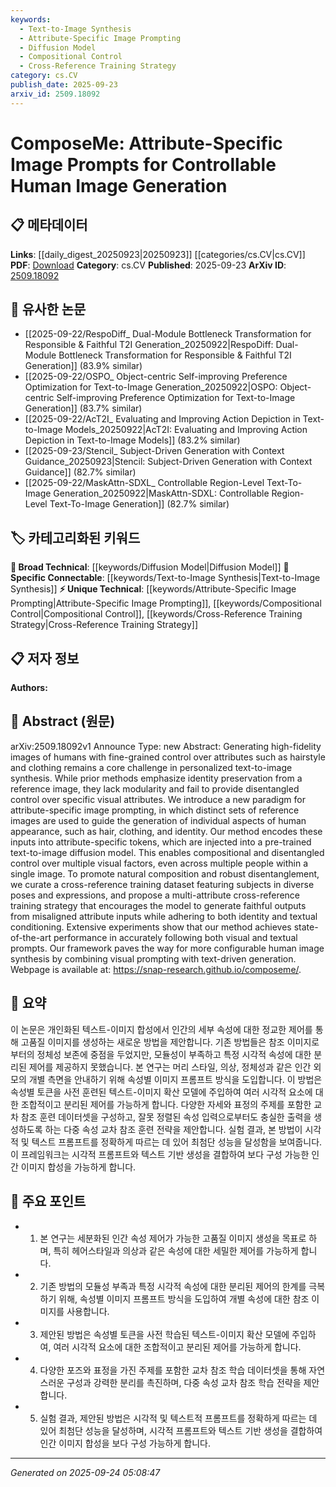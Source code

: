 ```yaml
---
keywords:
  - Text-to-Image Synthesis
  - Attribute-Specific Image Prompting
  - Diffusion Model
  - Compositional Control
  - Cross-Reference Training Strategy
category: cs.CV
publish_date: 2025-09-23
arxiv_id: 2509.18092
---
```


<!-- KEYWORD_LINKING_METADATA:
{
  "processed_timestamp": "2025-09-24T05:08:47.604882",
  "vocabulary_version": "1.0",
  "selected_keywords": [
    "Text-to-Image Synthesis",
    "Attribute-Specific Image Prompting",
    "Diffusion Model",
    "Compositional Control",
    "Cross-Reference Training Strategy"
  ],
  "rejected_keywords": [],
  "similarity_scores": {
    "Text-to-Image Synthesis": 0.82,
    "Attribute-Specific Image Prompting": 0.79,
    "Diffusion Model": 0.8,
    "Compositional Control": 0.77,
    "Cross-Reference Training Strategy": 0.75
  },
  "extraction_method": "AI_prompt_based",
  "budget_applied": true,
  "candidates_json": {
    "candidates": [
      {
        "surface": "text-to-image synthesis",
        "canonical": "Text-to-Image Synthesis",
        "aliases": [
          "text-to-image generation"
        ],
        "category": "specific_connectable",
        "rationale": "This concept is central to the paper's focus on generating images from textual descriptions, making it a key linkable topic.",
        "novelty_score": 0.55,
        "connectivity_score": 0.85,
        "specificity_score": 0.78,
        "link_intent_score": 0.82
      },
      {
        "surface": "attribute-specific image prompting",
        "canonical": "Attribute-Specific Image Prompting",
        "aliases": [
          "attribute-based image generation"
        ],
        "category": "unique_technical",
        "rationale": "This is a novel approach introduced by the paper, emphasizing control over specific image attributes.",
        "novelty_score": 0.75,
        "connectivity_score": 0.65,
        "specificity_score": 0.82,
        "link_intent_score": 0.79
      },
      {
        "surface": "diffusion model",
        "canonical": "Diffusion Model",
        "aliases": [
          "diffusion-based model"
        ],
        "category": "broad_technical",
        "rationale": "Diffusion models are a fundamental technology used in the paper's methodology, linking to broader machine learning concepts.",
        "novelty_score": 0.4,
        "connectivity_score": 0.88,
        "specificity_score": 0.7,
        "link_intent_score": 0.8
      },
      {
        "surface": "compositional control",
        "canonical": "Compositional Control",
        "aliases": [
          "compositional generation"
        ],
        "category": "unique_technical",
        "rationale": "This term describes the paper's ability to manage multiple visual factors simultaneously, which is a unique feature of the proposed method.",
        "novelty_score": 0.68,
        "connectivity_score": 0.72,
        "specificity_score": 0.76,
        "link_intent_score": 0.77
      },
      {
        "surface": "cross-reference training strategy",
        "canonical": "Cross-Reference Training Strategy",
        "aliases": [
          "cross-reference training"
        ],
        "category": "unique_technical",
        "rationale": "This strategy is a novel contribution of the paper, enhancing the model's ability to handle misaligned inputs.",
        "novelty_score": 0.7,
        "connectivity_score": 0.6,
        "specificity_score": 0.8,
        "link_intent_score": 0.75
      }
    ],
    "ban_list_suggestions": [
      "identity preservation",
      "visual prompts"
    ]
  },
  "decisions": [
    {
      "candidate_surface": "text-to-image synthesis",
      "resolved_canonical": "Text-to-Image Synthesis",
      "decision": "linked",
      "scores": {
        "novelty": 0.55,
        "connectivity": 0.85,
        "specificity": 0.78,
        "link_intent": 0.82
      }
    },
    {
      "candidate_surface": "attribute-specific image prompting",
      "resolved_canonical": "Attribute-Specific Image Prompting",
      "decision": "linked",
      "scores": {
        "novelty": 0.75,
        "connectivity": 0.65,
        "specificity": 0.82,
        "link_intent": 0.79
      }
    },
    {
      "candidate_surface": "diffusion model",
      "resolved_canonical": "Diffusion Model",
      "decision": "linked",
      "scores": {
        "novelty": 0.4,
        "connectivity": 0.88,
        "specificity": 0.7,
        "link_intent": 0.8
      }
    },
    {
      "candidate_surface": "compositional control",
      "resolved_canonical": "Compositional Control",
      "decision": "linked",
      "scores": {
        "novelty": 0.68,
        "connectivity": 0.72,
        "specificity": 0.76,
        "link_intent": 0.77
      }
    },
    {
      "candidate_surface": "cross-reference training strategy",
      "resolved_canonical": "Cross-Reference Training Strategy",
      "decision": "linked",
      "scores": {
        "novelty": 0.7,
        "connectivity": 0.6,
        "specificity": 0.8,
        "link_intent": 0.75
      }
    }
  ]
}
-->

# ComposeMe: Attribute-Specific Image Prompts for Controllable Human Image Generation

## 📋 메타데이터

**Links**: [[daily_digest_20250923|20250923]] [[categories/cs.CV|cs.CV]]
**PDF**: [Download](https://arxiv.org/pdf/2509.18092.pdf)
**Category**: cs.CV
**Published**: 2025-09-23
**ArXiv ID**: [2509.18092](https://arxiv.org/abs/2509.18092)

## 🔗 유사한 논문
- [[2025-09-22/RespoDiff_ Dual-Module Bottleneck Transformation for Responsible & Faithful T2I Generation_20250922|RespoDiff: Dual-Module Bottleneck Transformation for Responsible & Faithful T2I Generation]] (83.9% similar)
- [[2025-09-22/OSPO_ Object-centric Self-improving Preference Optimization for Text-to-Image Generation_20250922|OSPO: Object-centric Self-improving Preference Optimization for Text-to-Image Generation]] (83.7% similar)
- [[2025-09-22/AcT2I_ Evaluating and Improving Action Depiction in Text-to-Image Models_20250922|AcT2I: Evaluating and Improving Action Depiction in Text-to-Image Models]] (83.2% similar)
- [[2025-09-23/Stencil_ Subject-Driven Generation with Context Guidance_20250923|Stencil: Subject-Driven Generation with Context Guidance]] (82.7% similar)
- [[2025-09-22/MaskAttn-SDXL_ Controllable Region-Level Text-To-Image Generation_20250922|MaskAttn-SDXL: Controllable Region-Level Text-To-Image Generation]] (82.7% similar)

## 🏷️ 카테고리화된 키워드
**🧠 Broad Technical**: [[keywords/Diffusion Model|Diffusion Model]]
**🔗 Specific Connectable**: [[keywords/Text-to-Image Synthesis|Text-to-Image Synthesis]]
**⚡ Unique Technical**: [[keywords/Attribute-Specific Image Prompting|Attribute-Specific Image Prompting]], [[keywords/Compositional Control|Compositional Control]], [[keywords/Cross-Reference Training Strategy|Cross-Reference Training Strategy]]

## 📋 저자 정보

**Authors:** 

## 📄 Abstract (원문)

arXiv:2509.18092v1 Announce Type: new 
Abstract: Generating high-fidelity images of humans with fine-grained control over attributes such as hairstyle and clothing remains a core challenge in personalized text-to-image synthesis. While prior methods emphasize identity preservation from a reference image, they lack modularity and fail to provide disentangled control over specific visual attributes. We introduce a new paradigm for attribute-specific image prompting, in which distinct sets of reference images are used to guide the generation of individual aspects of human appearance, such as hair, clothing, and identity. Our method encodes these inputs into attribute-specific tokens, which are injected into a pre-trained text-to-image diffusion model. This enables compositional and disentangled control over multiple visual factors, even across multiple people within a single image. To promote natural composition and robust disentanglement, we curate a cross-reference training dataset featuring subjects in diverse poses and expressions, and propose a multi-attribute cross-reference training strategy that encourages the model to generate faithful outputs from misaligned attribute inputs while adhering to both identity and textual conditioning. Extensive experiments show that our method achieves state-of-the-art performance in accurately following both visual and textual prompts. Our framework paves the way for more configurable human image synthesis by combining visual prompting with text-driven generation. Webpage is available at: https://snap-research.github.io/composeme/.

## 📝 요약

이 논문은 개인화된 텍스트-이미지 합성에서 인간의 세부 속성에 대한 정교한 제어를 통해 고품질 이미지를 생성하는 새로운 방법을 제안합니다. 기존 방법들은 참조 이미지로부터의 정체성 보존에 중점을 두었지만, 모듈성이 부족하고 특정 시각적 속성에 대한 분리된 제어를 제공하지 못했습니다. 본 연구는 머리 스타일, 의상, 정체성과 같은 인간 외모의 개별 측면을 안내하기 위해 속성별 이미지 프롬프트 방식을 도입합니다. 이 방법은 속성별 토큰을 사전 훈련된 텍스트-이미지 확산 모델에 주입하여 여러 시각적 요소에 대한 조합적이고 분리된 제어를 가능하게 합니다. 다양한 자세와 표정의 주제를 포함한 교차 참조 훈련 데이터셋을 구성하고, 잘못 정렬된 속성 입력으로부터도 충실한 출력을 생성하도록 하는 다중 속성 교차 참조 훈련 전략을 제안합니다. 실험 결과, 본 방법이 시각적 및 텍스트 프롬프트를 정확하게 따르는 데 있어 최첨단 성능을 달성함을 보여줍니다. 이 프레임워크는 시각적 프롬프트와 텍스트 기반 생성을 결합하여 보다 구성 가능한 인간 이미지 합성을 가능하게 합니다.

## 🎯 주요 포인트

- 1. 본 연구는 세분화된 인간 속성 제어가 가능한 고품질 이미지 생성을 목표로 하며, 특히 헤어스타일과 의상과 같은 속성에 대한 세밀한 제어를 가능하게 합니다.
- 2. 기존 방법의 모듈성 부족과 특정 시각적 속성에 대한 분리된 제어의 한계를 극복하기 위해, 속성별 이미지 프롬프트 방식을 도입하여 개별 속성에 대한 참조 이미지를 사용합니다.
- 3. 제안된 방법은 속성별 토큰을 사전 학습된 텍스트-이미지 확산 모델에 주입하여, 여러 시각적 요소에 대한 조합적이고 분리된 제어를 가능하게 합니다.
- 4. 다양한 포즈와 표정을 가진 주제를 포함한 교차 참조 학습 데이터셋을 통해 자연스러운 구성과 강력한 분리를 촉진하며, 다중 속성 교차 참조 학습 전략을 제안합니다.
- 5. 실험 결과, 제안된 방법은 시각적 및 텍스트적 프롬프트를 정확하게 따르는 데 있어 최첨단 성능을 달성하며, 시각적 프롬프트와 텍스트 기반 생성을 결합하여 인간 이미지 합성을 보다 구성 가능하게 합니다.


---

*Generated on 2025-09-24 05:08:47*